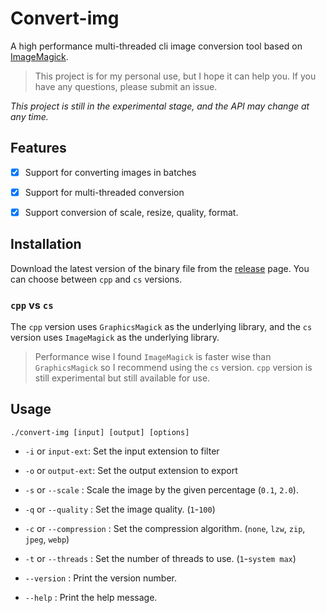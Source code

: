 # Convert-img
A high performance multi-threaded cli image conversion tool based on [ImageMagick](https://github.com/ImageMagick/ImageMagick).

> This project is for my personal use, but I hope it can help you. If you have any questions, please submit an issue.

*This project is still in the experimental stage, and the API may change at any time.*

## Features
- [x] Support for converting images in batches
- [x] Support for multi-threaded conversion
- [x] Support conversion of scale, resize, quality, format.


## Installation
Download the latest version of the binary file from the [release](https://github.com/sean1832/cli-convert-img/releases/latest) page. You can choose between `cpp` and `cs` versions. 

### `cpp` vs `cs`
The `cpp` version uses `GraphicsMagick` as the underlying library, and the `cs` version uses `ImageMagick` as the underlying library. 

>Performance wise I found `ImageMagick` is faster wise than `GraphicsMagick` so I recommend using the `cs` version. 
> `cpp` version is still experimental but still available for use.


## Usage
```
./convert-img [input] [output] [options]
```
- `-i` or `input-ext`: Set the input extension to filter
- `-o` or `output-ext`: Set the output extension to export
- `-s` or `--scale` : Scale the image by the given percentage (`0.1`, `2.0`).  
- `-q` or `--quality` : Set the image quality. (`1`-`100`)
- `-c` or `--compression` : Set the compression algorithm. (`none`, `lzw`, `zip`, `jpeg`, `webp`)
- `-t` or `--threads` : Set the number of threads to use. (`1`-`system max`)  

- `--version` : Print the version number.  
- `--help` : Print the help message.